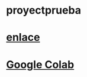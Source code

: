 # proyectprueba
# [enlace](https://www.youtube.com/watch?v=Z2hwp3W_lak)

# [Google Colab](https://github.com/darwinyusef/ejerciciosAlgoritmos/blob/master/algoritmos/busquedaLineal.ipynb)
